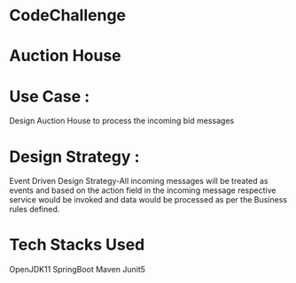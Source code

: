# CodeChallenge


Auction House
==============
Use Case :
=========
Design Auction House to process the incoming bid messages

Design Strategy :
==================
Event Driven Design Strategy-All incoming messages will be treated as events and based on the action field in the incoming message respective service would be invoked and data would be processed as per the Business rules defined.

Tech Stacks Used
=================
OpenJDK11
SpringBoot 
Maven 
Junit5




                  

